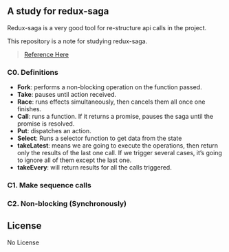 ## A study for redux-saga

Redux-saga is a very good tool for re-structure api calls in the project.

This repository is a note for studying redux-saga.

> [Reference Here](https://medium.freecodecamp.org/async-operations-using-redux-saga-2ba02ae077b3)

### C0. Definitions

- **Fork**: performs a non-blocking operation on the function passed.
- **Take**: pauses until action received.
- **Race**: runs effects simultaneously, then cancels them all once one finishes.
- **Call**: runs a function. If it returns a promise, pauses the saga until the promise is resolved.
- **Put**: dispatches an action.
- **Select**: Runs a selector function to get data from the state
- **takeLatest**: means we are going to execute the operations, then return only the results of the last one call. If we trigger several cases, it’s going to ignore all of them except the last one.
- **takeEvery**: will return results for all the calls triggered.

### C1. Make sequence calls

### C2. Non-blocking (Synchronously)

## License

No License